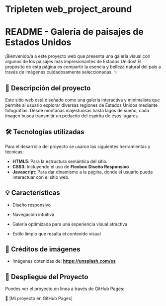 # Tripleten web_project_around

# README - Galería de paisajes de Estados Unidos

¡Bienvenido/a a este proyecto web que presenta una galería visual con algunos de los paisajes más impresionantes de Estados Unidos! El propósito de esta página es compartir la esencia y belleza natural del país a través de imágenes cuidadosamente seleccionadas. ✨

## 🌄 **Descripción del proyecto**

Este sitio web está diseñado como una galería interactiva y minimalista que permite al usuario explorar diversas regiones de Estados Unidos mediante fotografías. Desde montañas majestuosas hasta lagos de sueño, cada imagen busca transmitir un pedacito del espíritu de esos lugares.

## 🛠️ Tecnologías utilizadas

Para el desarrollo del proyecto se usaron las siguientes herramientas y técnicas:

- **HTML5**: Para la estructura semántica del sitio.
- **CSS3**: Incluyendo el uso de **Flexbox** **Diseño Responsivo**
- **Javascript**: Para dar dinamismo a la página, donde el usuario pueda interactuar con el sitio web.

## 💡 Características

- Diseño responsivo

- Navegación intuitiva

- Galería optimizada para una experiencia visual atractiva

- Estilo limpio que resalta el contenido visual

## 📸 Créditos de imágenes

- Imágenes obtenidas de: **https://unsplash.com/es**

## 🚀 Despliegue del Proyecto

Puedes ver el proyecto en línea a través de GitHub Pages:

📁 [Mi proyecto en GitHub Pages]

